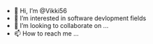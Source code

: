 - 👋 Hi, I’m @Vikki56
- 👀 I’m interested in software devlopment fields
- 💞️ I’m looking to collaborate on ...
- 📫 How to reach me ...
